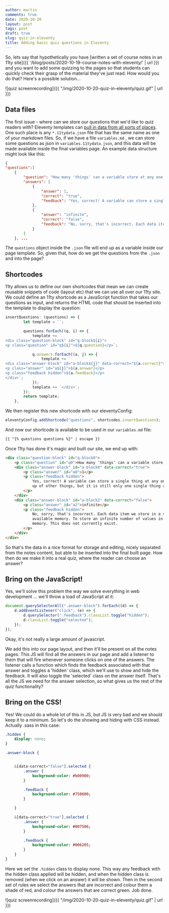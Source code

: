 ```yaml
---
author: martin
comments: true
date: 2020-10-20
layout: post
tags: post
draft: true
slug: quiz-in-eleventy
title: Adding basic quiz questions in Eleventy
---
```


So, lets say that hypothetically you have [written a set of course notes in an 11ty site]({{ '/blog/posts/2020-10-19-course-notes-with-eleventy/' | url }}) and you want to add some quizzing to the pages so that students can quickly check their grasp of the material they've just read. How would you do that? Here's a possible solution...

![quiz screenrecording]({{ "/img/2020-10-20-quiz-in-eleventy/quiz.gif" | url }})

## Data files

The first issue - where can we store our questions that we'd like to quiz readers with? Eleventy templates can [pull in data from all sorts of places](https://www.11ty.dev/docs/data-cascade/). One such place is any `*.11tydata.json` file that has the same name as one of your markdown files. So, if we have a file `variables.md` , we can store some questions as json in `variables.11tydata.json`, and this data will be made available inside the final variables page. An example data structure might look like this:

```json
{
"questions":[
    {
        "question": "How many 'things' can a variable store at any one time?",
        "answers": [
            {
                "answer": 1,
                "correct": "true",
                "feedback": "Yes, correct! A variable can store a single thing at any one time. That 'thing' may be a complex item made up of other things, but it is still only one single thing as far as the variable is concerned."
            },
            {
                "answer": "infinite",
                "correct": "false",
                "feedback": "No, sorry, that's incorrect. Each data item we store in a variable takes up an amount of the computers available memory. To store an infinite number of values in a variable we would need a computer with infinite memory. This does not currently exist."
            }
        ]
    }, ...
```

The `questions` object inside the `.json` file will end up as a variable inside our page template. So, given that, how do we get the questions from the `.json` and into the page?

## Shortcodes

11ty allows us to define our own shortcodes that mean we can create reusable snippets of code (layout etc) that we can use all over our 11ty site. We could define an 11ty shortcode as a JavaScript function that takes our questions as input, and returns the HTML code that should be inserted into the template to display the question:

```js
insertQuestions: (questions) => {
        let template = ``;

        questions.forEach((q, i) => {
            template += `
<div class="question-block" id="q-block${i}">
<p class="question" id="q${i}">${q.question}</p>`;

            q.answers.forEach((a, j) => {
                template += `
<div class="answer-block" id="a-block${j}" data-correct="${a.correct}">
<p class="answer" id="a${j}">${a.answer}</p>
<p class="feedback hidden">${a.feedback}</p>
</div>`;
            });
            template += `</div>`;
        });
        return template;
    },
```

We then register this new shortcode with our eleventyConfig:

```js
eleventyConfig.addShortcode("questions", shortcodes.insertQuestions);
```

And now our shortcode is available to be used in our `variables.md` file:

```md
{{ "{% questions questions %}" | escape }}
```

Once 11ty has done it's magic and built our site, we end up with:

```html
<div class="question-block" id="q-block0">
    <p class="question" id="q0">How many 'things' can a variable store at any one time?</p>
    <div class="answer-block" id="a-block0" data-correct="true">
        <p class="answer" id="a0">1</p>
        <p class="feedback hidden">
            Yes, correct! A variable can store a single thing at any one time. That 'thing' may be a complex item made
            up of other things, but it is still only one single thing as far as the variable is concerned.
        </p>
    </div>
    <div class="answer-block" id="a-block2" data-correct="false">
        <p class="answer" id="a2">infinite</p>
        <p class="feedback hidden">
            No, sorry, that's incorrect. Each data item we store in a variable takes up an amount of the computers
            available memory. To store an infinite number of values in a variable we would need a computer with infinite
            memory. This does not currently exist.
        </p>
    </div>
</div>
```

So that's the data in a nice format for storage and editing, nicely separated from the notes content, but able to be inserted into the final built page. How then do we make it into a real quiz, where the reader can choose an answer?

## Bring on the JavaScript!

Yes, we'll solve this problem the way we solve everything in web development ... we'll throw a load of JavaScript at it:

```js
document.querySelectorAll(".answer-block").forEach((d) => {
    d.addEventListener("click", (e) => {
        d.querySelector(".feedback").classList.toggle("hidden");
        d.classList.toggle("selected");
    });
});
```

Okay, it's not really a large amount of javascript.

We add this into our page layout, and then it'll be present on all the notes pages. This JS will find all the answers in our page and add a listener to them that will fire whenever someone clicks on one of the answers. The listener calls a function which finds the feedback associated with that answer and toggles a 'hidden' class, which we'll use to show and hide the feedback. It will also toggle the 'selected' class on the answer itself. That's all the JS we need for the answer selection, so what gives us the rest of the quiz functionality?

## Bring on the CSS!

Yes! We could do a whole lot of this in JS, but JS is very bad and we should keep it to a minimum. So let's do the showing and hiding with CSS instead. Actually .sass in this case:

```sass
.hidden {
    display: none;
}

.answer-block {


    &[data-correct="false"].selected {
        .answer {
            background-color: #b00900;
        }

        .feedback {
            background-color: #750600;
        }

    }

    &[data-correct="true"].selected {
        .answer {
            background-color: #007506;
        }

        .feedback {
            background-color: #006205;
        }
    }
}
```

Here we set the `.hidden` class to display none. This way any feedback with the hidden class applied will be hidden, and when the hidden class is removed (when we click on an answer) it will be shown. Then in the second set of rules we select the answers that are incorrect and colour them a shade of red, and colour the answers that are correct green. Job done.

![quiz screenrecording]({{ "/img/2020-10-20-quiz-in-eleventy/quiz.gif" | url }})
